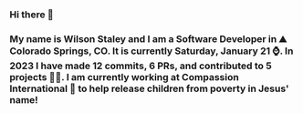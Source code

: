 ### Hi there 👋

### My name is Wilson Staley and I am a Software Developer in ⛰ Colorado Springs, CO.  It is currently Saturday, January 21 ⌚. In 2023 I have made 12 commits, 6 PRs, and contributed to 5 projects 👨‍💻. I am currently working at Compassion International 🏢 to help release children from poverty in Jesus' name!